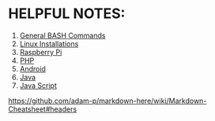 # HELPFUL NOTES:  
  
  
1. [General BASH Commands](general_bash_commands.md)  
2. [Linux Installations](linux_installations.md)  
3. [Raspberry Pi](rpi.md)  
4. [PHP]()  
5. [Android]()  
6. [Java](java.md)  
7. [Java Script]()  


https://github.com/adam-p/markdown-here/wiki/Markdown-Cheatsheet#headers  
